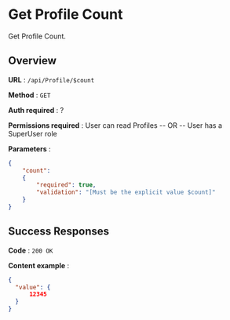 # Get Profile Count

Get Profile Count.

## Overview

**URL** : `/api/Profile/$count`

**Method** : `GET`

**Auth required** : ?

**Permissions required** : User can read Profiles  -- OR -- User has a SuperUser role

**Parameters** :

```json
{
    "count":
    {
        "required": true,
        "validation": "[Must be the explicit value $count]"
    }
}
```

## Success Responses

**Code** : `200 OK`

**Content example** :

```json
{
  "value": {
      12345
  }
} 
```
